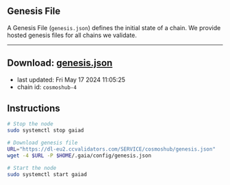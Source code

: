 ## Genesis File
A Genesis File (`genesis.json`) defines the initial state of a chain. We provide hosted genesis files for all chains we validate.

---
**Download: [genesis.json](https://dl-eu2.ccvalidators.com/SERVICE/cosmoshub/genesis.json)**
---

- last updated: Fri May 17 2024 11:05:25
- chain id: `cosmoshub-4`

## Instructions
```sh
# Stop the node
sudo systemctl stop gaiad

# Download genesis file
URL="https://dl-eu2.ccvalidators.com/SERVICE/cosmoshub/genesis.json"
wget -4 $URL -P $HOME/.gaia/config/genesis.json

# Start the node
sudo systemctl start gaiad
```
